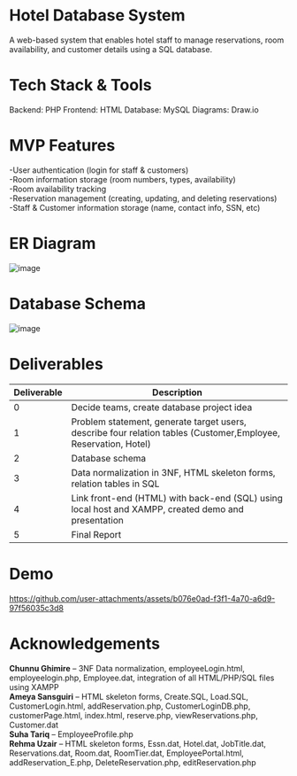 # Hotel Database System
 A web-based system that enables hotel staff to manage reservations, room availability, and customer details using a SQL database.
 # Tech Stack & Tools
 Backend: PHP
 Frontend: HTML
 Database: MySQL
 Diagrams: Draw.io
 #  MVP Features
 -User authentication (login for staff & customers) <br>
 -Room information storage (room numbers, types, availability) <br>
 -Room availability tracking <br>
 -Reservation management (creating, updating, and deleting reservations) <br>
 -Staff & Customer information storage (name, contact info, SSN, etc) <br>
 # ER Diagram
 ![image](https://github.com/user-attachments/assets/56d36540-15f9-43ac-9263-c51d8c3c6698)
 # Database Schema
 ![image](https://github.com/user-attachments/assets/50310d44-e28e-4173-9b82-4441d124c585)
 # Deliverables
 | Deliverable  | Description |
| ------------- | ------------- |
| 0  | Decide teams, create database project idea  |
| 1  | Problem statement, generate target users, describe four relation tables (Customer,Employee, Reservation, Hotel)  |
| 2  | Database schema  |
| 3  | Data normalization in 3NF, HTML skeleton forms, relation tables in SQL  |
| 4  | Link front-end (HTML) with back-end (SQL) using local host and XAMPP, created demo and presentation  |
| 5  | Final Report  |
# Demo


https://github.com/user-attachments/assets/b076e0ad-f3f1-4a70-a6d9-97f56035c3d8

# Acknowledgements
**Chunnu Ghimire** – 3NF Data normalization, employeeLogin.html, employeelogin.php, Employee.dat, integration of all HTML/PHP/SQL files using XAMPP <br>
**Ameya Sansguiri** – HTML skeleton forms, Create.SQL, Load.SQL, CustomerLogin.html, addReservation.php, CustomerLoginDB.php, customerPage.html, index.html, reserve.php, viewReservations.php, Customer.dat <br>
**Suha Tariq** – EmployeeProfile.php <br>
**Rehma Uzair** – HTML skeleton forms, Essn.dat, Hotel.dat, JobTitle.dat, Reservations.dat, Room.dat, RoomTier.dat, EmployeePortal.html, addReservation_E.php, DeleteReservation.php, editReservation.php <br>





